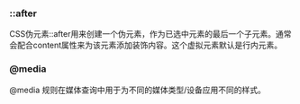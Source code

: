 ### ::after
CSS伪元素::after用来创建一个伪元素，作为已选中元素的最后一个子元素。通常会配合content属性来为该元素添加装饰内容。这个虚拟元素默认是行内元素。
### @media
@media 规则在媒体查询中用于为不同的媒体类型/设备应用不同的样式。  